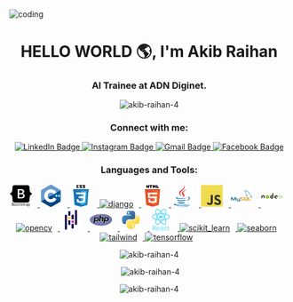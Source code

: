 
<img align="center" alt="coding" width="100%" height= "10%" src="https://i.pinimg.com/originals/e4/26/70/e426702edf874b181aced1e2fa5c6cde.gif">
<h1 align="center">HELLO WORLD 🌎, I'm Akib Raihan</h1>
<h3 align="center">AI Trainee at ADN Diginet.</h3>




<p align="center"> <img src="https://komarev.com/ghpvc/?username=akib-raihan-4&label=Profile%20views&color=0e75b6&style=flat" alt="akib-raihan-4" /> </p>

<h3 align="center">Connect with me:</h3>
<p align="center">
  <a href="https://www.linkedin.com/in/akib-raihan04/">
    <img src="https://img.shields.io/badge/-LinkedIn-0e76a8?style=flat-square&logo=Linkedin&logoColor=white" alt="LinkedIn Badge">
  </a>
  <a href="https://instagram.com/gkassym/">
    <img src="https://img.shields.io/badge/-Instagram-e4405f?style=flat-square&logo=Instagram&logoColor=white" alt="Instagram Badge">
  </a>
  <a href="mailto:your-raihanakib062@gmail.com">
    <img src="https://img.shields.io/badge/-Gmail-D14836?style=flat-square&logo=Gmail&logoColor=white" alt="Gmail Badge">
  </a>
  <a href="https://www.facebook.com/profile.php?id=100008660897389">
    <img src="https://img.shields.io/badge/-Facebook-1877F2?style=flat-square&logo=Facebook&logoColor=white" alt="Facebook Badge">
  </a>
</p>

<h3 align="center">Languages and Tools:</h3>
<p align="center">
  <a href="https://getbootstrap.com" target="_blank" rel="noreferrer">
    <img src="https://raw.githubusercontent.com/devicons/devicon/master/icons/bootstrap/bootstrap-plain-wordmark.svg" alt="bootstrap" width="40" height="40" style="margin-right: 10px"/>
  </a>
  <a href="https://www.w3schools.com/cpp/" target="_blank" rel="noreferrer">
    <img src="https://raw.githubusercontent.com/devicons/devicon/master/icons/cplusplus/cplusplus-original.svg" alt="cplusplus" width="40" height="40" style="margin-right: 10px"/>
  </a>
  <a href="https://www.w3schools.com/css/" target="_blank" rel="noreferrer">
    <img src="https://raw.githubusercontent.com/devicons/devicon/master/icons/css3/css3-original-wordmark.svg" alt="css3" width="40" height="40" style="margin-right: 10px"/>
  </a>
  <a href="https://www.djangoproject.com/" target="_blank" rel="noreferrer">
    <img src="https://cdn.worldvectorlogo.com/logos/django.svg" alt="django" width="40" height="40" style="margin-right: 10px"/>
  </a>
  <a href="https://www.w3.org/html/" target="_blank" rel="noreferrer">
    <img src="https://raw.githubusercontent.com/devicons/devicon/master/icons/html5/html5-original-wordmark.svg" alt="html5" width="40" height="40" style="margin-right: 10px"/>
  </a>
  <a href="https://www.java.com" target="_blank" rel="noreferrer">
    <img src="https://raw.githubusercontent.com/devicons/devicon/master/icons/java/java-original.svg" alt="java" width="40" height="40" style="margin-right: 10px"/>
  </a>
  <a href="https://developer.mozilla.org/en-US/docs/Web/JavaScript" target="_blank" rel="noreferrer">
    <img src="https://raw.githubusercontent.com/devicons/devicon/master/icons/javascript/javascript-original.svg" alt="javascript" width="40" height="40" style="margin-right: 10px"/>
  </a>
  <a href="https://www.mysql.com/" target="_blank" rel="noreferrer">
    <img src="https://raw.githubusercontent.com/devicons/devicon/master/icons/mysql/mysql-original-wordmark.svg" alt="mysql" width="40" height="40" style="margin-right: 10px"/>
  </a>
  <a href="https://nodejs.org" target="_blank" rel="noreferrer">
    <img src="https://raw.githubusercontent.com/devicons/devicon/master/icons/nodejs/nodejs-original-wordmark.svg" alt="nodejs" width="40" height="40" style="margin-right: 10px"/>
  </a>
  <a href="https://opencv.org/" target="_blank" rel="noreferrer">
    <img src="https://www.vectorlogo.zone/logos/opencv/opencv-icon.svg" alt="opencv" width="40" height="40" style="margin-right: 10px"/>
  </a>
  <a href="https://pandas.pydata.org/" target="_blank" rel="noreferrer">
    <img src="https://raw.githubusercontent.com/devicons/devicon/2ae2a900d2f041da66e950e4d48052658d850630/icons/pandas/pandas-original.svg" alt="pandas" width="40" height="40" style="margin-right: 10px"/>
  </a>
  <a href="https://www.php.net" target="_blank" rel="noreferrer">
    <img src="https://raw.githubusercontent.com/devicons/devicon/master/icons/php/php-original.svg" alt="php" width="40" height="40" style="margin-right: 10px"/>
  </a>
  <a href="https://www.python.org" target="_blank" rel="noreferrer">
    <img src="https://raw.githubusercontent.com/devicons/devicon/master/icons/python/python-original.svg" alt="python" width="40" height="40" style="margin-right: 10px"/>
  </a>
  <a href="https://reactjs.org/" target="_blank" rel="noreferrer">
    <img src="https://raw.githubusercontent.com/devicons/devicon/master/icons/react/react-original-wordmark.svg" alt="react" width="40" height="40" style="margin-right: 10px"/>
  </a>
  <a href="https://scikit-learn.org/" target="_blank" rel="noreferrer">
    <img src="https://upload.wikimedia.org/wikipedia/commons/0/05/Scikit_learn_logo_small.svg" alt="scikit_learn" width="40" height="40" style="margin-right: 10px"/>
  </a>
  <a href="https://seaborn.pydata.org/" target="_blank" rel="noreferrer">
    <img src="https://seaborn.pydata.org/_images/logo-mark-lightbg.svg" alt="seaborn" width="40" height="40" style="margin-right: 10px"/>
  </a>
  <a href="https://tailwindcss.com/" target="_blank" rel="noreferrer">
    <img src="https://www.vectorlogo.zone/logos/tailwindcss/tailwindcss-icon.svg" alt="tailwind" width="40" height="40" style="margin-right: 10px"/>
  </a>
  <a href="https://www.tensorflow.org" target="_blank" rel="noreferrer">
    <img src="https://www.vectorlogo.zone/logos/tensorflow/tensorflow-icon.svg" alt="tensorflow" width="40" height="40" style="margin-right: 10px"/>
  </a>
</p>


<p align = "center"><img width = "50%" src="https://github-readme-stats.vercel.app/api/top-langs?username=akib-raihan-4&show_icons=true&locale=en&layout=compact" alt="akib-raihan-4" /></p>

<p align = "center">&nbsp;<img width = "50%" src="https://github-readme-stats.vercel.app/api?username=akib-raihan-4&show_icons=true&locale=en" alt="akib-raihan-4" /></p>

<p align="center">
  <img width="50%" src="https://github-readme-streak-stats.herokuapp.com/?user=akib-raihan-4&" alt="akib-raihan-4" />
</p>
